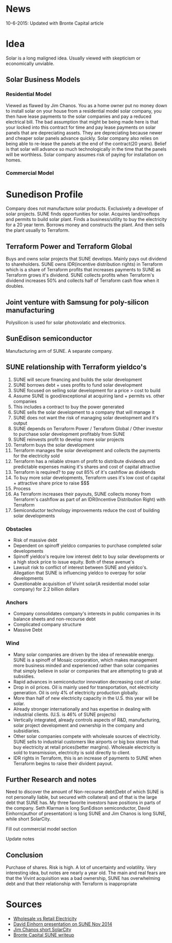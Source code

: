 # News
10-6-2015: Updated with Bronte Capital article

# Idea
Solar is a long maligned idea. Usually viewed with skepticism or economically unviable.

## Solar Business Models

### Residential Model
Viewed as flawed by Jim Chanos. You as a home owner put no money down to install solar on your house from a residential model solar company, you then have lease payments to the solar companies and pay a reduced electrical bill. The bad assumption that might be being made here is that your locked into this contract for time and pay lease payments on solar panels that are depreciating assets. They are depreciating because newer and cheaper solar panels advance quickly. Solar company also relies on being able to re-lease the panels at the end of the contract(20 years). Belief is that solar will advance so much technologically in the time that the panels will be worthless. Solar company assumes risk of paying for installation on homes.

### Commercial Model

# Sunedison Profile
Company does not manufacture solar products. Exclusively a developer of solar projects. SUNE finds opportunities for solar. Acquires land/rooftops and permits to build solar plant. Finds a business/utility to buy the electricity for a 20 year term. Borrows money and constructs the plant. And then sells the plant usually to Terraform.

## Terraform Power and Terraform Global
Buys and owns solar projects that SUNE develops. Mainly pays out dividend to shareholders. SUNE owns IDR(incentive distribution rights) in Terraform which is a share of Terraform profits that increases payments to SUNE as Terraform grows it's dividend. SUNE collects profits when Terraform's dividend increases 50% and collects half of Terraform cash flow when it doubles.

## Joint venture with Samsung for poly-silicon manufacturing
Polysilicon is used for solar photovolatic and electronics.

## SunEdison semiconductor
Manufacturing arm of SUNE. A separate company.

## SUNE relationship with Terraform yieldco's
1. SUNE will secure financing and builds the solar development
  1. SUNE borrows debt + uses profits to fund solar development
  2. SUNE focused on selling solar development for a price > cost to build
  3. Assume SUNE is good/exceptional at acquiring land + permits vs. other companies
  4. This includes a contract to buy the power generated
2. SUNE sells the solar development to a company that will manage it
  1. SUNE does not want the risk of managing solar development and it's output
  2. SUNE depends on Terraform Power / Terraform Global / Other investor to purchase solar development profitably from SUNE
  4. SUNE reinvests profit to develop more solar projects
3. Terraform buys the solar development
  1. Terraform manages the solar development and collects the payments for the electricity sold
  2. Terraform has a reliable stream of profit to distribute dividends and predictable expenses making it's shares and cost of capital attractive
  3. Terraform is required? to pay out 85% of it's cashflow as dividends
  4. To buy more solar developments, Terraform uses it's low cost of capital + attractive share price to raise $$$
4. Process
  1. As Terraform increases their payouts, SUNE collects money from Terraform's cashflow as part of an IDR(Incentive Distribution Right) with Terraform
  2. Semiconductor technology improvements reduce the cost of building solar developments



### Obstacles
- Risk of massive debt
- Dependent on spinoff yieldco companies to purchase completed solar developments
- Spinoff yieldco's require low interest debt to buy solar developments or a high stock price to issue equity. Both of these avenue's
- Lawsuit risk to conflict of interest between SUNE and yieldco's. Allegation that SUNE is influencing yieldco to overpay for solar developments
- Questionable acquisition of Vivint solar(A residential model solar company) for 2.2 billion dollars

### Anchors
- Company consolidates company's interests in public companies in its balance sheets and non-recourse debt
- Complicated company structure
- Massive Debt

### Wind
- Many solar companies are driven by the idea of renewable energy. SUNE is a spinoff of Mosaic corporation, which makes management more business minded and experienced rather than solar companies that simply believe in solar or companies that are attempting to grab at subsidies.
- Rapid advances in semiconductor innovation decreasing cost of solar.
- Drop in oil prices. Oil is mainly used for transportation, not electricity generation. Oil is only 4% of electricity production globally.
- More than half of new electricity capacity in the U.S. this year will be solar.
- Already stronger internationally and has expertise in dealing with industrial clients. (U.S. is 46% of SUNE projects)
- Vertically integrated, already controls aspects of R&D, manufacturing, solar project development and ownership in the company and subsidiaries.
- Other solar companies compete with wholesale sources of electricity. SUNE sells to industrial customers like airports or big box stores that buy electricity at retail prices(better margins). Wholesale electricity is sold to transmission, electricity is sold directly to client.
- IDR rights in Terraform, this is an increase of payments to SUNE when Terraform begins to raise their divident payout.

## Further Research and notes
Need to discover the amount of Non-recourse debt(Debt of which SUNE is not personally liable, but secured with collateral) and of that is the large debt that SUNE has.
My three favorite investors have positions in parts of the company. Seth Klarman is long SunEdison semiconductor, David Einhorn(author of presentation) is long SUNE and Jim Chanos is long SUNE, while short SolarCity.

Fill out commercial model section

Update notes

## Conclusion
Purchase of shares. Risk is high. A lot of uncertainty and volatility. Very interesting idea, but notes are nearly a year old.
The main and real fears are that the Vivint acquisition was a bad ownership, SUNE has overwhelming debt and that their relationship with Terraform is inappropriate


# Sources
- [Wholesale vs Retail Electricity](http://www.nyiso.com/public/about_nyiso/understanding_the_markets/wholesale_retail/index.jsp)
- [David Einhorn presentation on SUNE Nov 2014](http://www.businessinsider.com/david-einhorn-robin-hood-presentation-2014-10?op=1)
- [Jim Chanos short SolarCity](http://www.cnbc.com/2015/08/21/chanos-is-shorting-elon-musk.html)
- [Bronte Capital SUNE writeup](http://brontecapital.blogspot.com/2015/10/sun-edison-some-comments-and-way-forward.html)
